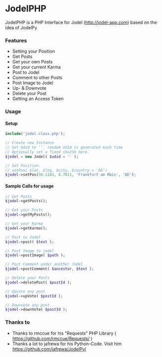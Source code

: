 # JodelPHP

JodelPHP is a PHP Interface for Jodel (http://jodel-app.com) based on the idea of JodelPy

### Features

  - Setting your Position
  - Get Posts
  - Get your own Posts
  - Get your current Karma
  - Post to Jodel
  - Comment to other Posts
  - Post Image to Jodel
  - Up- & Downvote
  - Delete your Post
  - Getting an Access Token

### Usage
#### Setup
```php
include('jodel.class.php');

// Create new Instance
// Set Udid to '', random Udid is generated each time
// Optionally set a fixed sha256 here.
$jodel = new Jodel( $udid = '' );

// Set Position.
// setPos( $lat, $lng, $city, $country = 'DE')
$jodel->setPos(50.1183, 8.7011, 'Frankfurt am Main', 'DE');
```

#### Sample Calls for usage
```php
// Get Posts
$jodel->getPosts();

// Get your Posts
$jodel->getMyPosts();

// Get your Karma
$jodel->getKarma();

// Post to Jodel
$jodel->post( $text );

// Post Image to jodel
$jodel->postImage( $path );

// Post Comment under another Jodel
$jodel->postComment( $ancestor, $text );

// Delete your Posts
$jodel->deletePost( $postId );

// Upvote any post
$jodel->upVote( $postId );

// Downvote any post
$jodel->downVote( $postId );
```

### Thanks to
- Thanks to rmccue for his "Requests" PHP Library ( https://github.com/rmccue/Requests/ )
- Thanks a lot to jafrewa for his Python-Code. Visit him https://github.com/jafrewa/JodelPy/




